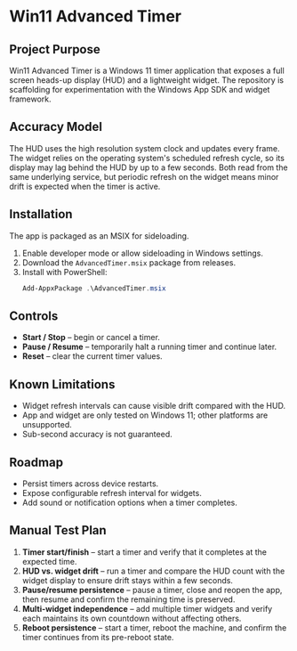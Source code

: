 # Win11 Advanced Timer

## Project Purpose
Win11 Advanced Timer is a Windows 11 timer application that exposes a full screen heads-up display (HUD) and a lightweight widget. The repository is scaffolding for experimentation with the Windows App SDK and widget framework.

## Accuracy Model
The HUD uses the high resolution system clock and updates every frame. The widget relies on the operating system's scheduled refresh cycle, so its display may lag behind the HUD by up to a few seconds. Both read from the same underlying service, but periodic refresh on the widget means minor drift is expected when the timer is active.

## Installation
The app is packaged as an MSIX for sideloading.
1. Enable developer mode or allow sideloading in Windows settings.
2. Download the `AdvancedTimer.msix` package from releases.
3. Install with PowerShell:
   ```powershell
   Add-AppxPackage .\AdvancedTimer.msix
   ```

## Controls
- **Start / Stop** – begin or cancel a timer.
- **Pause / Resume** – temporarily halt a running timer and continue later.
- **Reset** – clear the current timer values.

## Known Limitations
- Widget refresh intervals can cause visible drift compared with the HUD.
- App and widget are only tested on Windows 11; other platforms are unsupported.
- Sub-second accuracy is not guaranteed.

## Roadmap
- Persist timers across device restarts.
- Expose configurable refresh interval for widgets.
- Add sound or notification options when a timer completes.

## Manual Test Plan
1. **Timer start/finish** – start a timer and verify that it completes at the expected time.
2. **HUD vs. widget drift** – run a timer and compare the HUD count with the widget display to ensure drift stays within a few seconds.
3. **Pause/resume persistence** – pause a timer, close and reopen the app, then resume and confirm the remaining time is preserved.
4. **Multi-widget independence** – add multiple timer widgets and verify each maintains its own countdown without affecting others.
5. **Reboot persistence** – start a timer, reboot the machine, and confirm the timer continues from its pre-reboot state.

